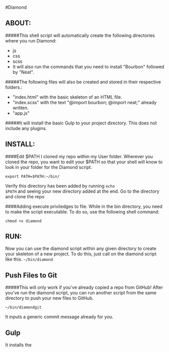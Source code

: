 #Diamond

ABOUT: 
---
#####This shell script will automatically create the following directories where you run Diamond:
- js
- css
- scss
- It will also run the commands that you need to install "Bourbon" followed by "Neat".

#####The following files will also be created and stored in their respective folders.:
-  "index.html" with the basic skeleton of an HTML file.
-  "index.scss" with the text "@import bourbon; @import neat;" already written.
-  "app.js" 

#####It will install the basic Gulp to your project directory. This does not include any plugins.

INSTALL:
---
####Edit $PATH
I cloned my repo within my User folder.
Wherever you cloned the repo, you want to edit your $PATH so that your shell will know to look in your folder for the Diamond script. 

<code>export PATH=$PATH:~/bin/</code> 

Verify this directory has been added by running <code>echo $PATH</code> and seeing your new directory added at the end.
Go to the directory and clone the repo</p>

####Adding execute priviledges to file.
While in the bin directory, you need to make the script executable. To do so, use the following shell command:

<code>chmod +x diamond</code>

RUN:
---
Now you can use the diamond script within any given directory to create your skeleton of a new project. To do this, just call on the diamond script like this. <code>~/bin/diamond</code>


Push Files to Git
---
#####This will only work if you've already copied a repo from GitHub!
After you've run the diamond script, you can run another script from the same directory to push your new files to GitHub.

<code>~/bin/diamondgit</code>

It inputs a generic commit message already for you.

Gulp
---
It installs the 
